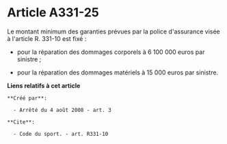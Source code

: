 # Article A331-25

Le montant minimum des garanties prévues par la police d'assurance visée à l'article R. 331-10 est fixé :

- pour la réparation des dommages corporels à 6 100 000 euros par sinistre ;

- pour la réparation des dommages matériels à 15 000 euros par sinistre.

**Liens relatifs à cet article**

	**Créé par**:

	  - Arrêté du 4 août 2008 - art. 3

	**Cite**:

	  - Code du sport. - art. R331-10
